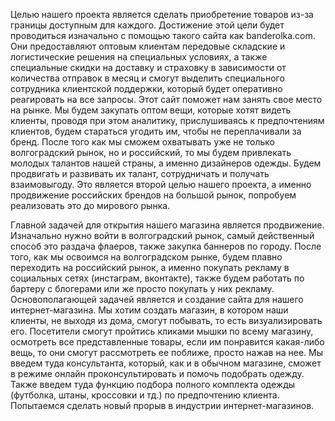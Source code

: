 Целью нашего проекта является сделать приобретение товаров из-за границы доступным для каждого.
Достижение этой цели будет проводиться изначально с помощью такого сайта как banderolka.com.
Они предоставляют оптовым клиентам передовые складские и логистические решения на специальных условиях, а также специальные скидки на доставку и страховку в зависимости от количества отправок в месяц и смогут выделить специального сотрудника клиентской поддержки, который будет оперативно реагировать на все запросы.
 Этот сайт поможет нам занять свое место на рынке.
Мы будем закупать оптом вещи, которые хотят видеть клиенты, проводя при этом аналитику, прислушиваясь к предпочтениям клиентов, будем стараться  угодить им, чтобы не переплачивали за бренд.
После того как мы сможем охватывать уже не только волгоградский рынок, но и российский, то мы будем привлекать молодых талантов нашей страны, а именно дизайнеров одежды.
Будем продвигать и развивать их талант, сотрудничать и получать взаимовыгоду.
Это является второй целью нашего проекта, а именно продвижение российских брендов на большой рынок, попробуем реализовать это до мирового рынка.

Главной задачей для открытия нашего магазина является продвижение.
Изначально нужно войти в волгоградский рынок, самый действенный способ это раздача флаеров, также закупка баннеров по городу.
После того, как мы освоимся на волгоградском рынке, будем плавно переходить на российский рынок, а именно покупать рекламу в социальных сетях (инстаграм, вконтакте), также будем работать по бартеру с блогерами или же просто покупать у них рекламу.
Основополагающей задачей является и создание сайта для нашего интернет-магазина.
Мы хотим создать магазин, в котором наши клиенты, не выходя из дома, смогут побывать, то есть визуализировать его.
Посетители смогут пройтись кликами мышки по всему магазину, осмотреть все представленные товары, если им понравится какая-либо вещь, то они смогут рассмотреть ее поближе, просто нажав на нее.
Мы введем туда консультанта, который, как и в обычном магазине, сможет в режиме онлайн проконсультировать и помочь подобрать одежду.
Также введем туда функцию подбора полного комплекта одежды (футболка, штаны, кроссовки и тд.) по предпочтению клиента.
Попытаемся сделать новый прорыв в индустрии интернет-магазинов.

